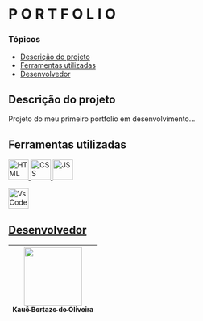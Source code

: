 # P O R T F O L I O #

### Tópicos

- [Descrição do projeto](#descrição-do-projeto)
- [Ferramentas utilizadas](#ferramentas-utilizas)
- [Desenvolvedor](#desenvolvedor)

## Descrição do projeto

<p>Projeto do meu primeiro portfolio em desenvolvimento...</p>

## Ferramentas utilizadas

<a href="https://developer.mozilla.org/pt-BR/docs/Web/HTML" target=_blank> <img src="https://upload.wikimedia.org/wikipedia/commons/thumb/3/38/HTML5_Badge.svg/800px-HTML5_Badge.svg.png" alt="HTML" width="40" height="40"/>
<a href="https://developer.mozilla.org/pt-BR/docs/Web/CSS" target=_blank> <img src="https://logospng.org/download/css-3/logo-css-3-2048.png" alt="CSS" width="40" height="40"/>
<a href="https://code.visualstudio.com/" target=_blank> <img src="https://logospng.org/download/javascript/logo-javascript-1024.png" alt="JS" width="40" height="40"/>

<a href="https://developer.mozilla.org/pt-BR/docs/Web/JavaScript" target=_blank> <img src="https://upload.wikimedia.org/wikipedia/commons/thumb/9/9a/Visual_Studio_Code_1.35_icon.svg/2048px-Visual_Studio_Code_1.35_icon.svg.png" alt="VsCode" width="40" height="40"> 

## Desenvolvedor

| [<img src="https://avatars.githubusercontent.com/u/69527468?v=4" width=115><br><sub>Kauê Bertaze de Oliveira</sub>](https://github.com/KaueTTS) |
| :---: